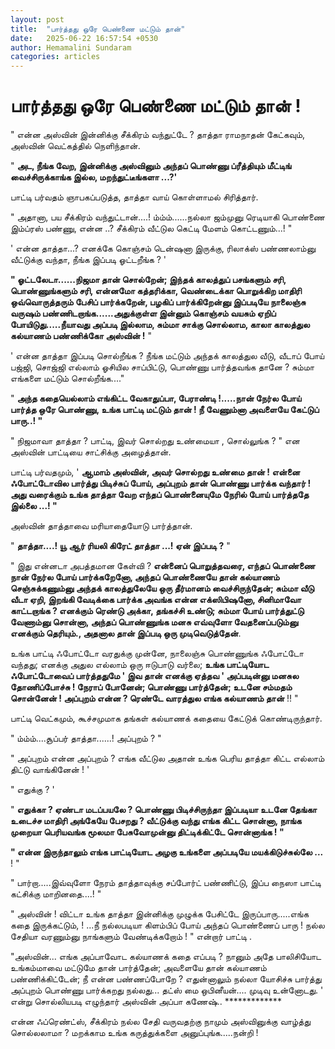 ```yaml
---
layout: post
title:  "பார்த்தது ஒரே பெண்ணை மட்டும் தான்"
date:   2025-06-22 16:57:54 +0530
author: Hemamalini Sundaram
categories: articles
---
```


#  பார்த்தது ஒரே பெண்ணை மட்டும் தான் ! 

" என்ன அஸ்வின் இன்னிக்கு சீக்கிரம் வந்துட்டே ? தாத்தா ராமநாதன் கேட்கவும், அஸ்வின்
வெட்கத்தில் நெளிந்தான்.

" **அட, நீங்க வேற, இன்னிக்கு அஸ்வினும் அந்தப் பொண்ணு ப்ரீத்தியும் மீட்டிங் வைச்சிருக்காங்க
இல்ல, மறந்துட்டீங்களா ...?'**

பாட்டி பர்வதம் ஞாபகப்படுத்த, தாத்தா வாய் கொள்ளாமல் சிரித்தார்.

" அதானா, பய சீக்கிரம் வந்துட்டான்....! ம்ம்ம்......நல்லா ஜம்முனு ரெடியாகி பொண்ணை
இம்ப்ரஸ் பண்ணு, என்ன ..? சீக்கிரம் வீட்டுல கெட்டி மேளம் கொட்டணும்...! "

' என்ன தாத்தா...? எனக்கே கொஞ்சம் டென்ஷனா இருக்கு, ரிலாக்ஸ் பண்ணலாம்னு வீட்டுக்கு வந்தா,
நீங்க இப்படி ஓட்டறீங்க ? '

**" ஓட்டலேடா......நிஜமா தான் சொல்றேன்; இந்தக் காலத்துப் பசங்களும் சரி, பொண்ணுங்களும்
சரி, என்னமோ கத்தரிக்கா, வெண்டைக்கா பொறுக்கிற மாதிரி ஒவ்வொருத்தரும் பேசிப்
பார்க்கறேன், பழகிப் பார்க்கிறேன்னு இப்படியே நாலைஞ்சு வருஷம்
பண்ணிடறாங்க......அதுக்குள்ள இன்னும் கொஞ்சம் வயசும் ஏறிப் போயிடுது.....நீயாவது அப்படி
இல்லாம, சும்மா சாக்கு சொல்லாம, காலா காலத்துல கல்யாணம் பண்ணிக்கோ அஸ்வின் !** "

' என்ன தாத்தா இப்படி சொல்றீங்க ? நீங்க மட்டும் அந்தக் காலத்துல வீடு, வீடாப் போய் பஜ்ஜி,
சொஜ்ஜி எல்லாம் ஓசியில சாப்பிட்டு, பொண்ணு பார்த்தவங்க தானே ? சும்மா எங்களை மட்டும்
சொல்றீங்க...."

" **அந்த கதையெல்லாம் எங்கிட்ட வேகாதுப்பா, பேராண்டி !.....நான் நேர்ல போய் பார்த்த ஒரே
பொண்ணு, உங்க பாட்டி மட்டும் தான் ! நீ வேணும்னா அவளையே கேட்டுப் பாரு..! "**

" நிஜமாவா தாத்தா ? பாட்டி, இவர் சொல்றது உண்மையா , சொல்லுங்க ? " என அஸ்வின்
பாட்டியை சாட்சிக்கு அழைத்தான்.

பாட்டி பர்வதமும், ' **ஆமாம் அஸ்வின், அவர் சொல்றது உண்மை தான் ! என்னை ஃபோட்டோவில
பார்த்து பிடிச்சுப் போய், அப்புறம் தான் பொண்ணு பார்க்க வந்தார் ! அது வரைக்கும் உங்க
தாத்தா வேற எந்தப் பொண்னையுமே நேரில் போய் பார்த்ததே இல்லை ...! "**

அஸ்வின் தாத்தாவை மரியாதையோடு பார்த்தான்.

" **தாத்தா....! யூ ஆர் ரியலி கிரேட் தாத்தா ...! ஏன் இப்படி ?** "

" இது என்னடா அபத்தமான கேள்வி ? **என்னைப் பொறுத்தவரை, எந்தப் பொண்ணை நான் நேர்ல போய்
பார்க்கறேனோ, அந்தப் பொண்ணையே தான் கல்யாணம் செஞ்சுக்கணும்னு அந்தக் காலத்துலேயே ஒரு
தீர்மானம் வைச்சிருந்தேன்; சும்மா வீடு வீடா ஏறி, இறங்கி வேடிக்கை பார்க்க அவங்க என்ன
எக்ஸிபிஷனோ, சினிமாவோ காட்டறாங்க ? எனக்கும் ரெண்டு அக்கா, தங்கச்சி உண்டு; சும்மா போய்
பார்த்துட்டு வேணாம்னு சொன்னா, அந்தப் பொண்ணுங்க மனசு எவ்வுளோ வேதனைப்படும்னு எனக்கும்
தெரியும்., அதனால தான் இப்படி ஒரு முடிவெடுத்தேன்**.

உங்க பாட்டி ஃபோட்டோ வரதுக்கு முன்னே, நாலைஞ்சு பொண்ணுங்க ஃபோட்டோ வந்தது; எனக்கு அதுல
எல்லாம் ஒரு ஈடுபாடு வர்லை; **உங்க பாட்டியோட ஃபோட்டோவைப் பார்த்ததுமே ' இவ தான்
எனக்கு ஏத்தவ ' அப்படின்னு மனசுல தோணிப்போச்சு ! நேராப் போனேன்; பொண்ணு பார்த்தேன்;
உடனே சம்மதம் சொன்னேன் ! அப்புறம் என்ன ? ரெண்டே வாரத்துல எங்க கல்யாணம் தான்** !! "

பாட்டி வெட்கமும், கூச்சமுமாக தங்கள் கல்யாணக் கதையை கேட்டுக் கொண்டிருந்தார்.

" ம்ம்ம்....சூப்பர் தாத்தா......! அப்புறம் ? "

" அப்புறம் என்ன அப்புறம் ? எங்க வீட்டுல அதான் உங்க பெரிய தாத்தா கிட்ட எல்லாம் திட்டு
வாங்கினேன் ! '

" எதுக்கு ? '

" **எதுக்கா ? ஏண்டா மடப்பயலே ? பொண்ணு பிடிச்சிருந்தா இப்படியா உடனே தேங்கா உடைச்ச
மாதிரி அங்கேயே பேசறது ? வீட்டுக்கு வந்து எங்க கிட்ட சொன்னா, நாங்க முறையா பெரியவங்க
மூலமா பேசுவோமுன்னு திட்டிக்கிட்டே சொன்னாங்க ! "**

**" என்ன இருந்தாலும் எங்க பாட்டியோட அழகு உங்களை அப்படியே மயக்கிடுச்சுல்லே ...** !
"

" பார்றா.....இவ்வுளோ நேரம் தாத்தாவுக்கு சப்போர்ட் பண்ணிட்டு, இப்ப நைஸா பாட்டி
கட்சிக்கு மாறினதை....! "

" அஸ்வின் ! விட்டா உங்க தாத்தா இன்னிக்கு முழுக்க பேசிட்டே இருப்பாரு.....எங்க கதை
இருக்கட்டும், ! ...நீ நல்லபடியா கிளம்பிப் போய் அந்தப் பொண்ணைப் பாரு ! நல்ல சேதியா
வரணும்னு நாங்களும் வேண்டிக்கறோம் ! " என்றார் பாட்டி .

\"அஸ்வின்\... எங்க அப்பாவோட கல்யாணக் கதை எப்படி ? நானும் அதே பாலிசியோட உங்கம்மாவை
மட்டுமே தான் பார்த்தேன்; அவளையே தான் கல்யாணம் பண்ணிக்கிட்டேன்; நீ என்ன பண்ணப்போறே ?
எதுன்னாலும் நல்லா யோசிச்சு பார்த்து அப்புறம் பொண்ணு பார்க்கறது நல்லது\... தட்ஸ் மை
ஒபினீயன்\.... முடிவு உன்னோடது. \' என்று சொல்லியபடி எழுந்தார் அஸ்வின் அப்பா கணேஷ்..
\*\*\*\*\*\*\*\*\*\*\*\*\*

என்ன ஃப்ரெண்ட்ஸ், சீக்கிரம் நல்ல சேதி வருவதற்கு நாமும் அஸ்வினுக்கு வாழ்த்து சொல்லலாமா ?
மறக்காம உங்க கருத்துக்களை அனுப்புங்க.....நன்றி !
